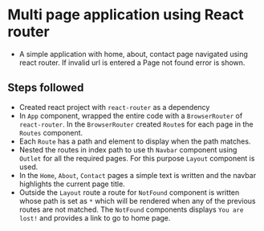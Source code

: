 # Multi page application using React router

- A simple application with home, about, contact page navigated using react router. If invalid url is entered a Page not found error is shown.

## Steps followed

- Created react project with `react-router` as a dependency
- In `App` component, wrapped the entire code with a `BrowserRouter` of `react-router`. In the `BrowserRouter` created `Route`s for each page in the `Routes` component.
- Each `Route` has a path and element to display when the path matches.
- Nested the routes in index path to use th `Navbar` component using `Outlet` for all the required pages. For this purpose `Layout` component is used.
- In the `Home`, `About`, `Contact` pages a simple text is written and the navbar highlights the current page title.
- Outside the `Layout` route a route for `NotFound` component is written whose path is set as `*` which will be rendered when any of the previous routes are not matched. The `NotFound` components displays `You are lost!` and provides a link to go to home page.
